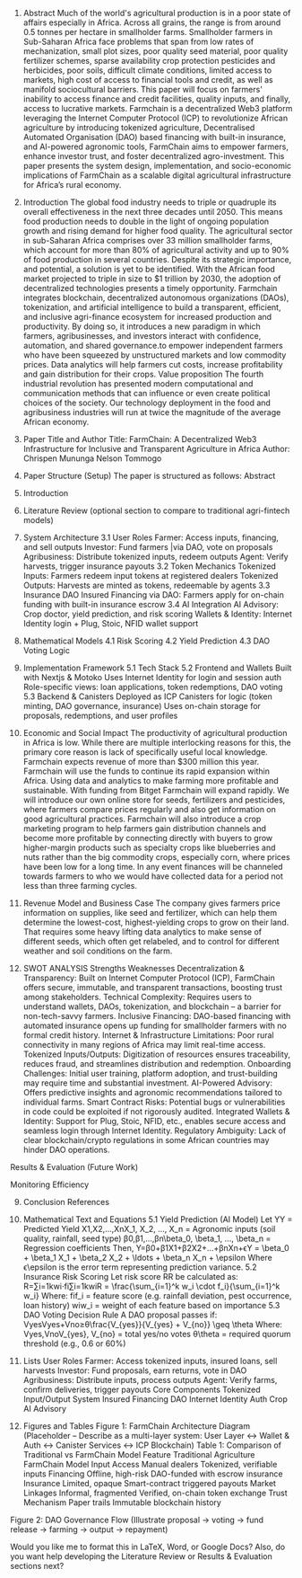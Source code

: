 1. Abstract
Much of the world's agricultural production is in a poor state of affairs especially in Africa. Across all grains, the range is from around 0.5 tonnes per hectare in smallholder farms. Smallholder farmers in Sub-Saharan Africa face problems that span from low rates of mechanization, small plot sizes, poor quality seed material, poor quality fertilizer schemes, sparse availability crop protection pesticides and herbicides, poor soils, difficult climate conditions, limited access to markets, high cost of access to financial tools and credit, as well as manifold sociocultural barriers. This paper will focus on farmers' inability to access finance and credit facilities, quality inputs, and finally, access to lucrative markets.
Farmchain is a decentralized Web3 platform leveraging the Internet Computer Protocol (ICP) to revolutionize African agriculture by introducing tokenized agriculture, Decentralised Automated Organisation (DAO) based financing with built-in insurance, and AI-powered agronomic tools, FarmChain aims to empower farmers, enhance investor trust, and foster decentralized agro-investment. This paper presents the system design, implementation, and socio-economic implications of FarmChain as a scalable digital agricultural infrastructure for Africa’s rural economy.

2. Introduction
The global food industry needs to triple or quadruple its overall effectiveness in the next three decades until 2050. This means food production needs to double in the light of ongoing population growth and rising demand for higher food quality. The agricultural sector in sub-Saharan Africa comprises over 33 million smallholder farms, which account for more than 80% of agricultural activity and up to 90% of food production in several countries. Despite its strategic importance, and potential, a solution is yet to be identified. 
With the African food market projected to triple in size to $1 trillion by 2030, the adoption of decentralized technologies presents a timely opportunity. Farmchain integrates blockchain, decentralized autonomous organizations (DAOs), tokenization, and artificial intelligence to build a transparent, efficient, and inclusive agri-finance ecosystem for increased production and productivity. By doing so, it introduces a new paradigm in which farmers, agribusinesses, and investors interact with confidence, automation, and shared governance.to empower independent farmers who have been squeezed by unstructured markets and low commodity prices. Data analytics will help farmers cut costs, increase profitability and gain distribution for their crops. 
Value proposition 
The fourth industrial revolution has presented modern computational and communication methods that can influence or even create political choices of the society. Our technology deployment in the food and agribusiness industries will run at twice the magnitude of the average African economy.
3. Paper Title and Author
Title:
FarmChain: A Decentralized Web3 Infrastructure for Inclusive and Transparent Agriculture in Africa
Author:
Chrispen Mununga
Nelson Tommogo

4. Paper Structure (Setup)
The paper is structured as follows:
Abstract
1. Introduction
2. Literature Review (optional section to compare to traditional agri-fintech models)
3. System Architecture
3.1 User Roles
Farmer: Access inputs, financing, and sell outputs 
Investor: Fund farmers |via DAO, vote on proposals 
Agribusiness: Distribute tokenized inputs, redeem outputs 
Agent: Verify harvests, trigger insurance payouts 
3.2 Token Mechanics
Tokenized Inputs: Farmers redeem input tokens at registered dealers 
Tokenized Outputs: Harvests are minted as tokens, redeemable by agents
 3.3 Insurance DAO
Insured Financing via DAO: Farmers apply for on-chain funding with built-in insurance escrow 
3.4 AI Integration
AI Advisory: Crop doctor, yield prediction, and risk scoring
Wallets & Identity: Internet Identity login + Plug, Stoic, NFID wallet support 

4. Mathematical Models
4.1 Risk Scoring
4.2 Yield Prediction
4.3 DAO Voting Logic
5. Implementation Framework
5.1 Tech Stack
5.2 Frontend and Wallets
Built with Nextjs & Motoko 
Uses Internet Identity for login and session auth 
Role-specific views: loan applications, token redemptions, DAO voting
5.3 Backend & Canisters
Deployed as ICP Canisters for logic (token minting, DAO governance, insurance) 
Uses on-chain storage for proposals, redemptions, and user profiles
6. Economic and Social Impact
The productivity of agricultural production in Africa is low. While there are multiple interlocking reasons for this, the primary core reason is lack of specifically useful local knowledge. Farmchain expects revenue of more than $300 million this year. Farmchain will use the funds to continue its rapid expansion within Africa. Using data and analytics to make farming more profitable and sustainable. With funding from Bitget Farmchain will expand rapidly. We will introduce our own online store for seeds, fertilizers and pesticides, where farmers compare prices regularly and also get information on good agricultural practices. Farmchain will also introduce a crop marketing program to help farmers gain distribution channels and become more profitable by connecting directly with buyers to grow higher-margin products such as specialty crops like blueberries and nuts rather than the big commodity crops, especially corn, where prices have been low for a long time. In any event finances will be channeled towards farmers to who we would have collected data for a period not less than three farming cycles.

7. Revenue Model and Business Case
The company gives farmers price information on supplies, like seed and fertilizer, which can help them determine the lowest-cost, highest-yielding crops to grow on their land. That requires some heavy lifting data analytics to make sense of different seeds, which often get relabeled, and to control for different weather and soil conditions on the farm.

8. SWOT ANALYSIS
Strengths
Weaknesses
Decentralization & Transparency: Built on Internet Computer Protocol (ICP), FarmChain offers secure, immutable, and transparent transactions, boosting trust among stakeholders.
Technical Complexity: Requires users to understand wallets, DAOs, tokenization, and blockchain – a barrier for non-tech-savvy farmers.
Inclusive Financing: DAO-based financing with automated insurance opens up funding for smallholder farmers with no formal credit history.
Internet & Infrastructure Limitations: Poor rural connectivity in many regions of Africa may limit real-time access.
Tokenized Inputs/Outputs: Digitization of resources ensures traceability, reduces fraud, and streamlines distribution and redemption.
Onboarding Challenges: Initial user training, platform adoption, and trust-building may require time and substantial investment.
AI-Powered Advisory: Offers predictive insights and agronomic recommendations tailored to individual farms.
Smart Contract Risks: Potential bugs or vulnerabilities in code could be exploited if not rigorously audited.
Integrated Wallets & Identity: Support for Plug, Stoic, NFID, etc., enables secure access and seamless login through Internet Identity.
Regulatory Ambiguity: Lack of clear blockchain/crypto regulations in some African countries may hinder DAO operations.


Results & Evaluation (Future Work)


Monitoring Efficiency 

9. Conclusion
References

5. Mathematical Text and Equations
5.1 Yield Prediction (AI Model)
Let
YY = Predicted Yield
X1,X2,...,XnX_1, X_2, ..., X_n = Agronomic inputs (soil quality, rainfall, seed type)
β0,β1,...,βn\beta_0, \beta_1, ..., \beta_n = Regression coefficients
Then,
Y=β0+β1X1+β2X2+…+βnXn+ϵY = \beta_0 + \beta_1 X_1 + \beta_2 X_2 + \ldots + \beta_n X_n + \epsilon 
Where ϵ\epsilon is the error term representing prediction variance.
5.2 Insurance Risk Scoring
Let risk score RR be calculated as:
R=∑i=1kwi⋅fi∑i=1kwiR = \frac{\sum_{i=1}^k w_i \cdot f_i}{\sum_{i=1}^k w_i} 
Where:
fif_i = feature score (e.g. rainfall deviation, pest occurrence, loan history)
wiw_i = weight of each feature based on importance
5.3 DAO Voting Decision Rule
A DAO proposal passes if:
VyesVyes+Vno≥θ\frac{V_{yes}}{V_{yes} + V_{no}} \geq \theta 
Where:
Vyes,VnoV_{yes}, V_{no} = total yes/no votes
θ\theta = required quorum threshold (e.g., 0.6 or 60%)

6. Lists
User Roles
Farmer: Access tokenized inputs, insured loans, sell harvests
Investor: Fund proposals, earn returns, vote in DAO
Agribusiness: Distribute inputs, process outputs
Agent: Verify farms, confirm deliveries, trigger payouts
Core Components
Tokenized Input/Output System
Insured Financing DAO
Internet Identity Auth
Crop AI Advisory

7. Figures and Tables
Figure 1: FarmChain Architecture Diagram
(Placeholder – Describe as a multi-layer system: User Layer ↔ Wallet & Auth ↔ Canister Services ↔ ICP Blockchain)
Table 1: Comparison of Traditional vs FarmChain Model
Feature
Traditional Agriculture
FarmChain Model
Input Access
Manual dealers
Tokenized, verifiable inputs
Financing
Offline, high-risk
DAO-funded with escrow insurance
Insurance
Limited, opaque
Smart-contract triggered payouts
Market Linkages
Informal, fragmented
Verified, on-chain token exchange
Trust Mechanism
Paper trails
Immutable blockchain history

Figure 2: DAO Governance Flow
(Illustrate proposal → voting → fund release → farming → output → repayment)

Would you like me to format this in LaTeX, Word, or Google Docs? Also, do you want help developing the Literature Review or Results & Evaluation sections next?

